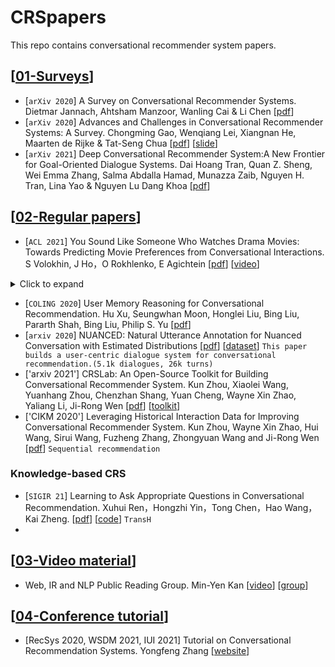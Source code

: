 # CRSpapers
This repo contains conversational recommender system papers.
 
## [[01-Surveys](https://github.com/Chengkai-Huang/CRSpapers/edit/main/README.md)]

- [`arXiv 2020`] A Survey on Conversational Recommender Systems. Dietmar Jannach, Ahtsham Manzoor, Wanling Cai & Li Chen [[pdf](https://arxiv.org/pdf/2004.00646v1.pdf)]
- [`arXiv 2020`] Advances and Challenges in Conversational Recommender Systems: A Survey. Chongming Gao, Wenqiang Lei, Xiangnan He, Maarten de Rijke & Tat-Seng Chua [[pdf](http://staff.ustc.edu.cn/~hexn/papers/CRS-survey-2021.pdf)] [[slide](http://staff.ustc.edu.cn/~hexn/slides/sigir20-tutorial-CRS-slides.pdf)]
- [`arXiv 2021`] Deep Conversational Recommender System:A New Frontier for Goal-Oriented Dialogue Systems. Dai Hoang Tran, Quan Z. Sheng, Wei Emma Zhang, Salma Abdalla Hamad, Munazza Zaib, Nguyen H. Tran, Lina Yao & Nguyen Lu Dang Khoa [[pdf](https://arxiv.org/pdf/2004.13245.pdf)]

## [[02-Regular papers](https://github.com/Chengkai-Huang/CRSpapers/edit/main/README.md)]
- [`ACL 2021`] You Sound Like Someone Who Watches Drama Movies: Towards Predicting Movie Preferences from Conversational Interactions. S Volokhin, J Ho，O Rokhlenko, E Agichtein [[pdf](https://aclanthology.org/2021.naacl-main.246.pdf)] [[video](https://underline.io/events/122/sessions/4208/lecture/20062-you-sound-like-someone-who-watches-drama-movies-towards-predicting-movie-preferences-from-conversational-interactions)] 

<details>
<summary>Click to expand</summary>
 
- Contributions:
 
  - Development of a public conversational dataset **MovieSent** [[link](https://github.com/sergey-volokhin/conversational-movies)] 
  - A new conversational recommendation method **ConvExtr**:
    - Estimates user's sentiment towards first 2 movies.
    - Uses External dataset of reviwes to predict user score towards the 3rd movie.

</details>

- [`COLING 2020`] User Memory Reasoning for Conversational Recommendation. Hu Xu, Seungwhan Moon, Honglei Liu, Bing Liu, Pararth Shah, Bing Liu, Philip S. Yu [[pdf](https://aclanthology.org/2020.coling-main.463.pdf)]
- [`arxiv 2020`] NUANCED: Natural Utterance Annotation for Nuanced Conversation with Estimated Distributions [[pdf](https://arxiv.org/pdf/2010.12758.pdf)] [[dataset](https://github.com/facebookresearch/nuanced)]
`This paper builds a user-centric dialogue system for conversational recommendation.(5.1k dialogues, 26k turns)`
- ['arxiv 2021'] CRSLab: An Open-Source Toolkit for Building Conversational Recommender System. Kun Zhou, Xiaolei Wang, Yuanhang Zhou, Chenzhan Shang, Yuan Cheng, Wayne Xin Zhao, Yaliang Li, Ji-Rong Wen [[pdf](https://arxiv.org/pdf/2101.00939.pdf)] [[toolkit](https://github.com/RUCAIBox/CRSLab)]
- ['CIKM 2020'] Leveraging Historical Interaction Data for Improving Conversational Recommender System. Kun Zhou, Wayne Xin Zhao, Hui Wang, Sirui Wang, Fuzheng Zhang, Zhongyuan Wang and Ji-Rong Wen [[pdf](https://arxiv.org/pdf/2008.08247.pdf)] `Sequential recommendation`

### Knowledge-based CRS
- [`SIGIR 21`] Learning to Ask Appropriate Questions in Conversational Recommendation. Xuhui Ren，Hongzhi Yin，Tong Chen，Hao Wang，Kai Zheng. [[pdf](https://arxiv.org/pdf/2105.04774.pdf)] [[code](https://github.com/XuhuiRen/KBQG)] `TransH`
- 


## [[03-Video material](https://github.com/Chengkai-Huang/CRSpapers/edit/main/README.md)]
- Web, IR and NLP Public Reading Group. Min-Yen Kan [[video](https://wing-nus.github.io/cs6101/)] [[group](https://github.com/wing-nus)]


## [[04-Conference tutorial](https://github.com/Chengkai-Huang/CRSpapers/edit/main/README.md)]
- [RecSys 2020, WSDM 2021, IUI 2021] Tutorial on Conversational Recommendation Systems. Yongfeng Zhang [[website](https://conversational-recsys.github.io/)]




